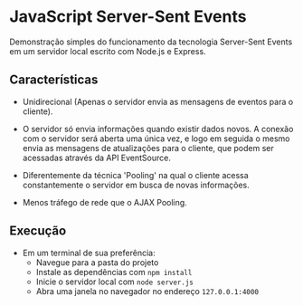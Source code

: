 # JavaScript Server-Sent Events

Demonstração simples do funcionamento da tecnologia Server-Sent Events em um servidor local escrito com Node.js e Express.

## Características

- Unidirecional (Apenas o servidor envia as mensagens de eventos para o cliente).

- O servidor só envia informações quando existir dados novos.
  A conexão com o servidor será aberta uma única vez, e logo em seguida o mesmo envia as mensagens de atualizações para o cliente, que podem ser acessadas através da API EventSource.

- Diferentemente da técnica 'Pooling' na qual o cliente acessa constantemente o servidor em busca de novas informações.

- Menos tráfego de rede que o AJAX Pooling.

## Execução

- Em um terminal de sua preferência:
  - Navegue para a pasta do projeto
  - Instale as dependências com `npm install`
  - Inicie o servidor local com `node server.js`
  - Abra uma janela no navegador no endereço `127.0.0.1:4000`
